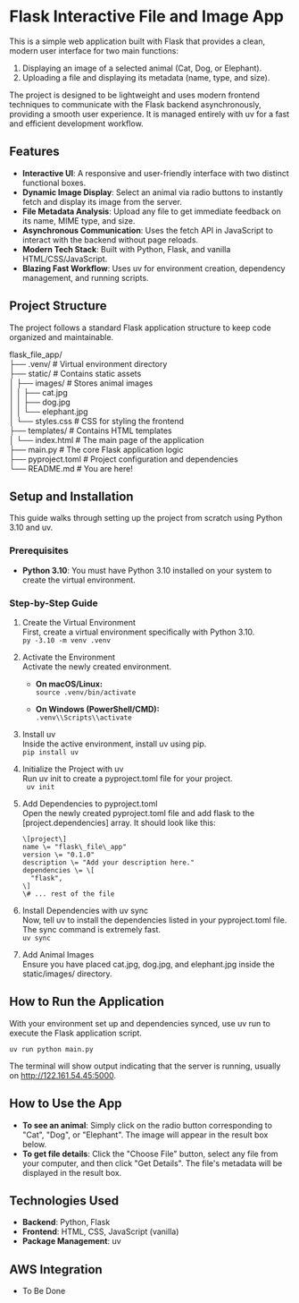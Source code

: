 # **Flask Interactive File and Image App**

This is a simple web application built with Flask that provides a clean, modern user interface for two main functions:

1. Displaying an image of a selected animal (Cat, Dog, or Elephant).  
2. Uploading a file and displaying its metadata (name, type, and size).

The project is designed to be lightweight and uses modern frontend techniques to communicate with the Flask backend asynchronously, providing a smooth user experience. It is managed entirely with uv for a fast and efficient development workflow.

## **Features**

* **Interactive UI**: A responsive and user-friendly interface with two distinct functional boxes.  
* **Dynamic Image Display**: Select an animal via radio buttons to instantly fetch and display its image from the server.  
* **File Metadata Analysis**: Upload any file to get immediate feedback on its name, MIME type, and size.  
* **Asynchronous Communication**: Uses the fetch API in JavaScript to interact with the backend without page reloads.  
* **Modern Tech Stack**: Built with Python, Flask, and vanilla HTML/CSS/JavaScript.  
* **Blazing Fast Workflow**: Uses uv for environment creation, dependency management, and running scripts.

## **Project Structure**

The project follows a standard Flask application structure to keep code organized and maintainable.

flask\_file\_app/  
├── .venv/                   \# Virtual environment directory  
├── static/                  \# Contains static assets  
│   ├── images/              \# Stores animal images  
│   │   ├── cat.jpg  
│   │   ├── dog.jpg  
│   │   └── elephant.jpg  
│   └── styles.css           \# CSS for styling the frontend  
├── templates/               \# Contains HTML templates  
│   └── index.html           \# The main page of the application  
├── main.py                  \# The core Flask application logic  
├── pyproject.toml           \# Project configuration and dependencies  
└── README.md                \# You are here\!

## **Setup and Installation**

This guide walks through setting up the project from scratch using Python 3.10 and uv.

### **Prerequisites**

* **Python 3.10**: You must have Python 3.10 installed on your system to create the virtual environment.

### **Step-by-Step Guide**

1. Create the Virtual Environment  
   First, create a virtual environment specifically with Python 3.10.  
   `py -3.10 -m venv .venv`

2. Activate the Environment  
   Activate the newly created environment.  
   * **On macOS/Linux:**  
     `source .venv/bin/activate`

   * **On Windows (PowerShell/CMD):**  
     `.venv\\Scripts\\activate`

3. Install uv  
   Inside the active environment, install uv using pip.  
   `pip install uv`

4. Initialize the Project with uv  
   Run uv init to create a pyproject.toml file for your project.  
  ` uv init`

5. Add Dependencies to pyproject.toml  
   Open the newly created pyproject.toml file and add flask to the \[project.dependencies\] array. It should look like this:  
     ``` 
   \[project\]  
   name \= "flask\_file\_app"  
   version \= "0.1.0"  
   description \= "Add your description here."  
   dependencies \= \[  
       "flask",  
   \]  
   \# ... rest of the file
   ```
6. Install Dependencies with uv sync  
   Now, tell uv to install the dependencies listed in your pyproject.toml file. The sync command is extremely fast.  
   `uv sync`

7. Add Animal Images  
   Ensure you have placed cat.jpg, dog.jpg, and elephant.jpg inside the static/images/ directory.

## **How to Run the Application**

With your environment set up and dependencies synced, use uv run to execute the Flask application script.

`uv run python main.py`

The terminal will show output indicating that the server is running, usually on http://122.161.54.45:5000.


## **How to Use the App**

* **To see an animal**: Simply click on the radio button corresponding to "Cat", "Dog", or "Elephant". The image will appear in the result box below.  
* **To get file details**: Click the "Choose File" button, select any file from your computer, and then click "Get Details". The file's metadata will be displayed in the result box.

## **Technologies Used**

* **Backend**: Python, Flask  
* **Frontend**: HTML, CSS, JavaScript (vanilla)  
* **Package Management**: uv

## AWS Integration 
 - To Be Done
